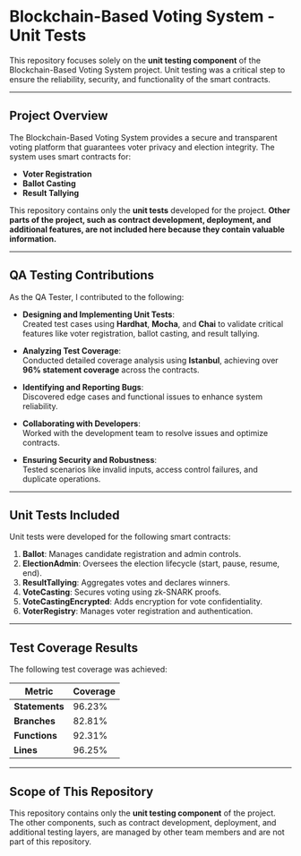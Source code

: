 # **Blockchain-Based Voting System - Unit Tests**

This repository focuses solely on the **unit testing component** of the Blockchain-Based Voting System project. Unit testing was a critical step to ensure the reliability, security, and functionality of the smart contracts.

---

## **Project Overview**

The Blockchain-Based Voting System provides a secure and transparent voting platform that guarantees voter privacy and election integrity. The system uses smart contracts for:

- **Voter Registration**
- **Ballot Casting**
- **Result Tallying**

This repository contains only the **unit tests** developed for the project. **Other parts of the project, such as contract development, deployment, and additional features, are not included here because they contain valuable information.**

---

## **QA Testing Contributions**

As the QA Tester, I contributed to the following:

- **Designing and Implementing Unit Tests**:  
  Created test cases using **Hardhat**, **Mocha**, and **Chai** to validate critical features like voter registration, ballot casting, and result tallying.

- **Analyzing Test Coverage**:  
  Conducted detailed coverage analysis using **Istanbul**, achieving over **96% statement coverage** across the contracts.

- **Identifying and Reporting Bugs**:  
  Discovered edge cases and functional issues to enhance system reliability.

- **Collaborating with Developers**:  
  Worked with the development team to resolve issues and optimize contracts.

- **Ensuring Security and Robustness**:  
  Tested scenarios like invalid inputs, access control failures, and duplicate operations.

---

## **Unit Tests Included**

Unit tests were developed for the following smart contracts:

1. **Ballot**: Manages candidate registration and admin controls.
2. **ElectionAdmin**: Oversees the election lifecycle (start, pause, resume, end).
3. **ResultTallying**: Aggregates votes and declares winners.
4. **VoteCasting**: Secures voting using zk-SNARK proofs.
5. **VoteCastingEncrypted**: Adds encryption for vote confidentiality.
6. **VoterRegistry**: Manages voter registration and authentication.

---

## **Test Coverage Results**

The following test coverage was achieved:

| **Metric**    | **Coverage**  |
|---------------|---------------|
| **Statements** | 96.23%       |
| **Branches**   | 82.81%       |
| **Functions**  | 92.31%       |
| **Lines**      | 96.25%       |

---

## **Scope of This Repository**

This repository contains only the **unit testing component** of the project. The other components, such as contract development, deployment, and additional testing layers, are managed by other team members and are not part of this repository.

